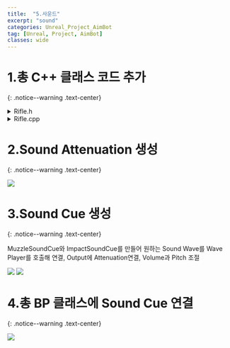 ```yaml
---
title:  "5.사운드"
excerpt: "sound"
categories: Unreal_Project_AimBot
tag: [Unreal, Project, AimBot]
classes: wide
---
```


# 1.총 C++ 클래스 코드 추가
{: .notice--warning .text-center}

<details>
<summary>Rifle.h</summary>
<div markdown="1">

```cpp
private:
	UPROPERTY(EditAnywhere)
	USoundBase* ImpactSound;

	UPROPERTY(EditAnywhere)
	USoundBase* MuzzleSound;
```
</div>
</details>

<details>
<summary>Rifle.cpp</summary>
<div markdown="1">

```cpp
void ARifle::PullTrigger()
{
	UGameplayStatics::SpawnEmitterAttached(MuzzleEffect, Mesh, TEXT("Muzzle"));
	UGameplayStatics::SpawnSoundAttached(MuzzleSound, Mesh, TEXT("Muzzle"));

	FHitResult Hit;
	FVector ShotDirection;
	bool bSuccess = LineTrace(Hit, ShotDirection);
	if (bSuccess)
	{
		UGameplayStatics::SpawnEmitterAtLocation(GetWorld(), ImpactEffect, Hit.Location, ShotDirection.Rotation());
		UGameplayStatics::PlaySoundAtLocation(GetWorld(), ImpactSound, Hit.Location);
	}
}
```

</div>
</details>

# 2.Sound Attenuation 생성
{: .notice--warning .text-center}

<img src="/img/unreal/aimbot/5_audio/att.png"/>

# 3.Sound Cue 생성
{: .notice--warning .text-center}

MuzzleSoundCue와 ImpactSoundCue를 만들어 원하는 Sound Wave를 Wave Player를 호출해 연결, Output에 Attenuation연결, Volume과 Pitch 조절

<img src="/img/unreal/aimbot/5_audio/soundCue2.png"/>

<img src="/img/unreal/aimbot/5_audio/soundCue.png"/>

# 4.총 BP 클래스에 Sound Cue 연결
{: .notice--warning .text-center}

<img src="/img/unreal/aimbot/5_audio/connectCue.png"/>